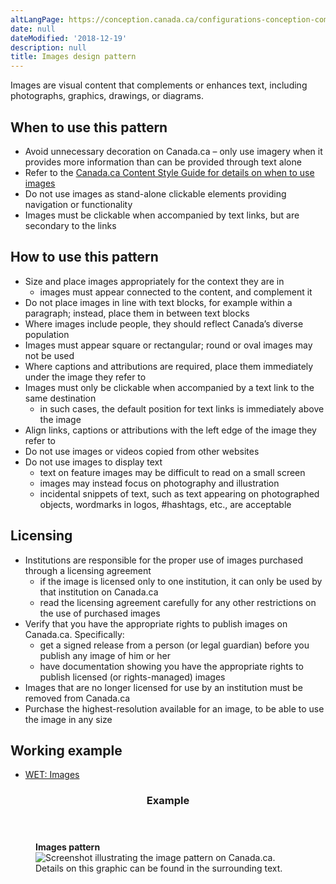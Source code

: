 ```yaml
---
altLangPage: https://conception.canada.ca/configurations-conception-communes/images.html
date: null
dateModified: '2018-12-19'
description: null
title: Images design pattern
---
```






<section>
 <p>
  Images are visual content that complements or enhances text, including photographs, graphics, drawings, or diagrams.
 </p>
 <section>
  <h2>
   When to use this pattern
  </h2>
  <ul>
   <li>
    Avoid unnecessary decoration on Canada.ca – only use imagery when it provides more information than can be provided through text alone
   </li>
   <li>
    Refer to the
    <a href="https://design.canada.ca/style-guide/#toc10">
     Canada.ca Content Style Guide for details on when to use images
    </a>
   </li>
   <li>
    Do not use images as stand-alone clickable elements providing navigation or functionality
   </li>
   <li>
    Images must be clickable when accompanied by text links, but are secondary to the links
   </li>
  </ul>
 </section>
 <section>
  <h2>
   How to use this pattern
  </h2>
  <ul>
   <li>
    Size and place images appropriately for the context they are in
    <ul>
     <li>
      images must appear connected to the content, and complement it
     </li>
    </ul>
   </li>
   <li>
    Do not place images in line with text blocks, for example within a paragraph; instead, place them in between text blocks
   </li>
   <li>
    Where images include people, they should reflect Canada’s diverse population
   </li>
   <li>
    Images must appear square or rectangular;  round or oval images may not be used
   </li>
   <li>
    Where captions and attributions are required, place them immediately under the image they refer to
   </li>
   <li>
    Images must only be clickable when accompanied by a text link to the same destination
    <ul>
     <li>
      in such cases, the default position for text links is immediately above the image
     </li>
    </ul>
   </li>
   <li>
    Align links, captions or attributions with the left edge of the image they refer to
   </li>
   <li>
    Do not use images or videos copied from other websites
   </li>
   <li>
    Do not use images to display text
    <ul>
     <li>
      text on feature images may be difficult to read on a small screen
     </li>
     <li>
      images may instead focus on photography and illustration
     </li>
     <li>
      incidental snippets of text, such as text appearing on photographed objects, wordmarks in logos, #hashtags, etc., are acceptable
     </li>
    </ul>
   </li>
  </ul>
 </section>
 <section>
  <h2>
   Licensing
  </h2>
  <ul>
   <li>
    Institutions are responsible for the proper use of images purchased through a licensing agreement
    <ul>
     <li>
      if the image is licensed only to one institution, it can only be used by that institution on Canada.ca
     </li>
     <li>
      read the licensing agreement carefully for any other restrictions on the use of purchased images
     </li>
    </ul>
   </li>
   <li>
    Verify that you have the appropriate rights to publish images on Canada.ca. Specifically:
    <ul>
     <li>
      get a signed release from a person (or legal guardian) before you publish any image of him or her
     </li>
     <li>
      have documentation showing you have the appropriate rights to publish licensed (or rights-managed) images
     </li>
    </ul>
   </li>
   <li>
    Images that are no longer licensed for use by an institution must be removed from Canada.ca
   </li>
   <li>
    Purchase the highest-resolution available for an image,  to be able to use the image in any size
   </li>
  </ul>
 </section>
 <section>
  <h2>
   Working example
  </h2>
  <ul>
   <li>
    <a href="http://wet-boew.github.io/wet-boew-styleguide/design/images-en.html">
     WET: Images
    </a>
   </li>
  </ul>
 </section>
 <section class="panel panel-primary">
  <header class="panel-heading">
   <h3 class="panel-title">
    Example
   </h3>
  </header>
  <div class="panel-body">
   <figure class="mrgn-bttm-sm">
    <figcaption class="text-center">
     <b>
      Images pattern
     </b>
    </figcaption>
    <img alt="Screenshot illustrating the image pattern on Canada.ca. Details on this graphic can be found in the surrounding text." class="img-responsive center-block" src="https://www.canada.ca/content/dam/tbs-sct/images/government-communications/canada-content-style-guide/images-pattern-eng.jpg"/>
   </figure>
  </div>
 </section>
</section>





